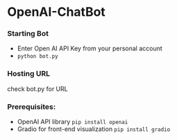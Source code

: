 # OpenAI-ChatBot
### Starting Bot
- Enter Open AI API Key from your personal account
- ```python bot.py```
### Hosting URL
check bot.py for URL
### Prerequisites:
- OpenAI API library
```pip install openai```
- Gradio for front-end visualization
```pip install gradio```
